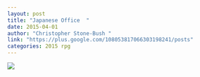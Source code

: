 ```yaml
---
layout: post
title: "Japanese Office  "
date: 2015-04-01
author: "Christopher Stone-Bush "
link: "https://plus.google.com/108053817066303198241/posts"
categories: 2015 rpg
---
```

![]({{site.url}}/2015images/JapaneseOffice.jpg)
